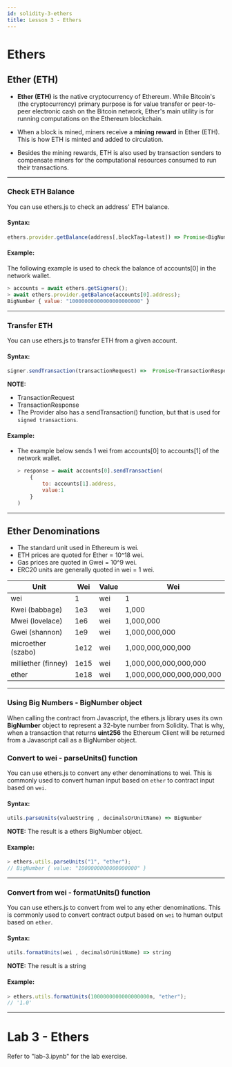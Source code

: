 ```yaml
---
id: solidity-3-ethers
title: Lesson 3 - Ethers
---
```

# Ethers

## Ether (ETH)

- **Ether (ETH)** is the native cryptocurrency of Ethereum. While Bitcoin's (the cryptocurrency) primary purpose is for value transfer or peer-to-peer electronic cash on the Bitcoin network, Ether's main utility is for running computations on the Ethereum blockchain.

- When a block is mined, miners receive a **mining reward** in Ether (ETH). This is how ETH is minted and added to circulation.

- Besides the mining rewards, ETH is also used by transaction senders to compensate miners for the computational resources consumed to run their transactions.

---

### Check ETH Balance

You can use ethers.js to check an address' ETH balance.

#### Syntax:

```js
ethers.provider.getBalance(address[,blockTag=latest]) => Promise<BigNumber>
```

#### Example:

The following example is used to check the balance of accounts[0] in the network wallet.

```js
> accounts = await ethers.getSigners();
> await ethers.provider.getBalance(accounts[0].address);
BigNumber { value: "10000000000000000000000" }
```

---

### Transfer ETH

You can use ethers.js to transfer ETH from a given account.

#### Syntax:

```js
signer.sendTransaction(transactionRequest) =>  Promise<TransactionResponse>
```

**NOTE:**

- TransactionRequest
- TransactionResponse
- The Provider also has a sendTransaction() function, but that is used for `signed transactions`.

#### Example:

- The example below sends 1 wei from accounts[0] to accounts[1] of the network wallet.
    ```js
    > response = await accounts[0].sendTransaction(
        {
            to: accounts[1].address,
            value:1
        }
    )
    ```

---

## Ether Denominations

- The standard unit used in Ethereum is wei.
- ETH prices are quoted for Ether = 10^18 wei.
- Gas prices are quoted in Gwei = 10^9 wei.
- ERC20 units are generally quoted in wei = 1 wei.

<!-- prettier-ignore -->
| Unit                  |Wei    |Value  |Wei                        |
|-----------------------|-------|-------|---------------------------|
| wei                   |1      |wei    |1                          |
| Kwei (babbage)        |1e3    |wei    |1,000                      |
| Mwei (lovelace)       |1e6    |wei    |1,000,000                  |
| Gwei (shannon)        |1e9    |wei    |1,000,000,000              |
| microether (szabo)    |1e12   |wei    |1,000,000,000,000          |
| milliether (finney)   |1e15   |wei    |1,000,000,000,000,000      |
| ether                 |1e18   |wei    |1,000,000,000,000,000,000  |

---

### Using Big Numbers - BigNumber object

When calling the contract from Javascript, the ethers.js library uses its own **BigNumber** object to represent a 32-byte number from Solidity. That is why, when a transaction that returns **uint256** the Ethereum Client will be returned from a Javascript call as a BigNumber object.

### Convert to wei - parseUnits() function

You can use ethers.js to convert any ether denominations to wei. This is commonly used to convert human input based on `ether` to contract input based on `wei`.

#### Syntax:

```js
utils.parseUnits(valueString , decimalsOrUnitName) => BigNumber
```

**NOTE:** The result is a ethers BigNumber object.

#### Example:

```js
> ethers.utils.parseUnits("1", "ether");
// BigNumber { value: "1000000000000000000" }
```

---

### Convert from wei - formatUnits() function

You can use ethers.js to convert from wei to any ether denominations. This is commonly used to convert contract output based on `wei` to human output based on `ether`.

#### Syntax:

```js
utils.formatUnits(wei , decimalsOrUnitName) => string
```

**NOTE:** The result is a string

#### Example:

```js
> ethers.utils.formatUnits(1000000000000000000n, "ether");
// '1.0'
```

---

# Lab 3 - Ethers

Refer to "lab-3.ipynb" for the lab exercise.